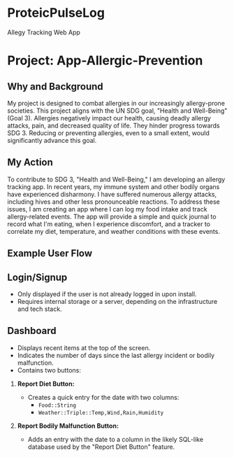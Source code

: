 # ProteicPulseLog
 Allegy Tracking Web App

# Project: App-Allergic-Prevention

## Why and Background

My project is designed to combat allergies in our increasingly allergy-prone societies. This project aligns with the UN SDG goal, "Health and Well-Being" (Goal 3). Allergies negatively impact our health, causing deadly allergy attacks, pain, and decreased quality of life.  They hinder progress towards SDG 3. Reducing or preventing allergies, even to a small extent, would significantly advance this goal.

## My Action

To contribute to SDG 3, "Health and Well-Being," I am developing an allergy tracking app.  In recent years, my immune system and other bodily organs have experienced disharmony. I have suffered numerous allergy attacks, including hives and other less pronounceable reactions. To address these issues, I am creating an app where I can log my food intake and track allergy-related events. The app will provide a simple and quick journal to record what I'm eating, when I experience discomfort, and a tracker to correlate my diet, temperature, and weather conditions with these events.

## Example User Flow

## Login/Signup

- Only displayed if the user is not already logged in upon install.
- Requires internal storage or a server, depending on the infrastructure and tech stack.

## Dashboard

- Displays recent items at the top of the screen.
- Indicates the number of days since the last allergy incident or bodily malfunction.
- Contains two buttons:

1. **Report Diet Button:**
   - Creates a quick entry for the date with two columns:
     - `Food::String`
     - `Weather::Triple::Temp,Wind,Rain,Humidity`

2. **Report Bodily Malfunction Button:**
   - Adds an entry with the date to a column in the likely SQL-like database used by the "Report Diet Button" feature.
